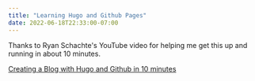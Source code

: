 ```yaml
---
title: "Learning Hugo and Github Pages"
date: 2022-06-18T22:33:00-07:00
---
```


Thanks to Ryan Schachte's YouTube video for helping me get this up and running in about 10 minutes.

[Creating a Blog with Hugo and Github in 10 minutes](https://www.youtube.com/watch?v=LIFvgrRxdt4)